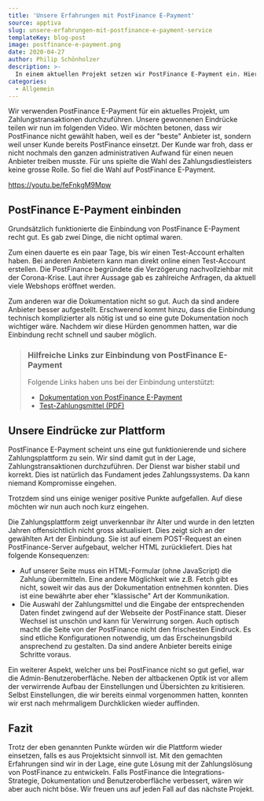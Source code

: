 ```yaml
---
title: 'Unsere Erfahrungen mit PostFinance E-Payment'
source: apptiva
slug: unsere-erfahrungen-mit-postfinance-e-payment-service
templateKey: blog-post
image: postfinance-e-payment.png
date: 2020-04-27
author: Philip Schönholzer
description: >-
  In einem aktuellen Projekt setzen wir PostFinance E-Payment ein. Hier teilen wir unsere Erfahrungen und Eindrücke.
categories:
  - Allgemein
---
```


Wir verwenden PostFinance E-Payment für ein aktuelles Projekt, um Zahlungstransaktionen durchzuführen. Unsere gewonnenen Eindrücke teilen wir nun im folgenden Video. Wir möchten betonen, dass wir PostFinance nicht gewählt haben, weil es der "beste" Anbieter ist, sondern weil unser Kunde bereits PostFinance einsetzt. Der Kunde war froh, dass er nicht nochmals den ganzen administrativen Aufwand für einen neuen Anbieter treiben musste. Für uns spielte die Wahl des Zahlungsdiestleisters keine grosse Rolle. So fiel die Wahl auf PostFinance E-Payment.

https://youtu.be/feFnkgM9Mpw

## PostFinance E-Payment einbinden

Grundsätzlich funktionierte die Einbindung von PostFinance E-Payment recht gut. Es gab zwei Dinge, die nicht optimal waren.

Zum einen dauerte es ein paar Tage, bis wir einen Test-Account erhalten haben. Bei anderen Anbietern kann man direkt online einen Test-Account erstellen. Die PostFinance begründete die Verzögerung nachvollziehbar mit der Corona-Krise. Laut ihrer Aussage gab es zahlreiche Anfragen, da aktuell viele Webshops eröffnet werden.

Zum anderen war die Dokumentation nicht so gut. Auch da sind andere Anbieter besser aufgestellt. Erschwerend kommt hinzu, dass die Einbindung technisch komplizierter als nötig ist und so eine gute Dokumentation noch wichtiger wäre. Nachdem wir diese Hürden genommen hatten, war die Einbindung recht schnell und sauber möglich.

> ### Hilfreiche Links zur Einbindung von PostFinance E-Payment
>
> Folgende Links haben uns bei der Einbindung unterstützt:
>
> - [Dokumentation von PostFinance E-Payment](https://e-payment-postfinance.ecom-psp.com/en/integration/all-sales-channels/integrate-with-e-commerce/guide)
> - [Test-Zahlungsmittel (PDF)](https://shared.ecom-psp.com/v2/docs/guides/TestCards_3DS%20v2_EN.pdf)

## Unsere Eindrücke zur Plattform

PostFinance E-Payment scheint uns eine gut funktionierende und sichere Zahlungsplattform zu sein. Wir sind damit gut in der Lage, Zahlungstransaktionen durchzuführen. Der Dienst war bisher stabil und korrekt. Dies ist natürlich das Fundament jedes Zahlungssystems. Da kann niemand Kompromisse eingehen.

Trotzdem sind uns einige weniger positive Punkte aufgefallen. Auf diese möchten wir nun auch noch kurz eingehen.

Die Zahlungsplattform zeigt unverkennbar ihr Alter und wurde in den letzten Jahren offensichtlich nicht gross aktualisiert. Dies zeigt sich an der gewählten Art der Einbindung. Sie ist auf einem POST-Request an einen PostFinance-Server aufgebaut, welcher HTML zurückliefert. Dies hat folgende Konsequenzen:

- Auf unserer Seite muss ein HTML-Formular (ohne JavaScript) die Zahlung übermitteln. Eine andere Möglichkeit wie z.B. Fetch gibt es nicht, soweit wir das aus der Dokumentation entnehmen konnten. Dies ist eine bewährte aber eher "klassische" Art der Kommunikation.
- Die Auswahl der Zahlungsmittel und die Eingabe der entsprechenden Daten findet zwingend auf der Webseite der PostFinance statt. Dieser Wechsel ist unschön und kann für Verwirrung sorgen. Auch optisch macht die Seite von der PostFinance nicht den frischesten Eindruck. Es sind etliche Konfigurationen notwendig, um das Erscheinungsbild ansprechend zu gestalten. Da sind andere Anbieter bereits einige Schritte voraus.

Ein weiterer Aspekt, welcher uns bei PostFinance nicht so gut gefiel, war die Admin-Benutzeroberfläche. Neben der altbackenen Optik ist vor allem der verwirrende Aufbau der Einstellungen und Übersichten zu kritisieren. Selbst Einstellungen, die wir bereits einmal vorgenommen hatten, konnten wir erst nach mehrmaligem Durchklicken wieder auffinden.

## Fazit

Trotz der eben genannten Punkte würden wir die Plattform wieder einsetzen, falls es aus Projektsicht sinnvoll ist. Mit den gemachten Erfahrungen sind wir in der Lage, eine gute Lösung mit der Zahlungslösung von PostFinance zu entwickeln. Falls PostFinance die Integrations-Strategie, Dokumentation und Benutzeroberfläche verbessert, wären wir aber auch nicht böse. Wir freuen uns auf jeden Fall auf das nächste Projekt.
